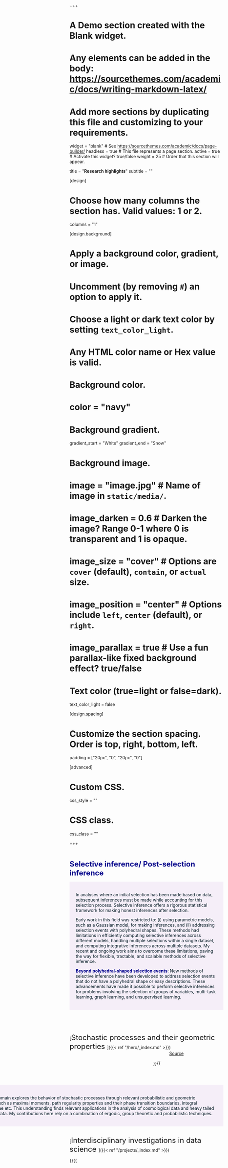 +++
# A Demo section created with the Blank widget.
# Any elements can be added in the body: https://sourcethemes.com/academic/docs/writing-markdown-latex/
# Add more sections by duplicating this file and customizing to your requirements.

widget = "blank"  # See https://sourcethemes.com/academic/docs/page-builder/
headless = true  # This file represents a page section.
active = true  # Activate this widget? true/false
weight = 25  # Order that this section will appear.

title = "**Research highlights**"
subtitle = ""

[design]

  # Choose how many columns the section has. Valid values: 1 or 2.
  columns = "1"

[design.background]
  # Apply a background color, gradient, or image.
  #   Uncomment (by removing `#`) an option to apply it.
  #   Choose a light or dark text color by setting `text_color_light`.

  #   Any HTML color name or Hex value is valid.

  # Background color.
  # color = "navy"

  # Background gradient.
  gradient_start = "White"
  gradient_end = "Snow"

  # Background image.
  # image = "image.jpg"  # Name of image in `static/media/`.
  # image_darken = 0.6  # Darken the image? Range 0-1 where 0 is transparent and 1 is opaque.
  # image_size = "cover"  #  Options are `cover` (default), `contain`, or `actual` size.
  # image_position = "center"  # Options include `left`, `center` (default), or `right`.
  # image_parallax = true  # Use a fun parallax-like fixed background effect? true/false

  # Text color (true=light or false=dark).
  text_color_light = false

[design.spacing]

  # Customize the section spacing. Order is top, right, bottom, left.
  padding = ["20px", "0", "20px", "0"]

[advanced]
 # Custom CSS. 
 css_style = ""

 # CSS class.
 css_class = ""

+++

<head>
<meta name="viewport" content="width=device-width, initial-scale=1, user-scalable=yes">
<style>
.alert {
  padding: 20px;
  background-color: #B2EBF2;
  color: #091f29;
  }
  .closebtn {
  margin-left: 15px;
  color: white;
  font-weight: bold;
  float: right;
  font-size: 22px;
  line-height: 20px;
  cursor: pointer;
  transition: 0.3s;
}
.closebtn:hover {
  color: black;
}
</style>
</head>

<br>

<!--[<font size="+2">Structure aware inference anchored in data-assisted learning </font>]({{< ref "/people/_index.md" >}}) -->
<!--#({{< ref "/people/_index.md" >}})-->

<font size="+2"><b><span style="color: #00008B">Selective inference/ Post-selection inference</span></b></font>


<!-- <div style="width: 400px; float:left; height:300px;"> 
{{<figure library="true" src="winners_curse.png" height="300px" width="400px" style="float: left; margin: 0px 0px 0px 0px; border: 0px solid #000000;">}}
</div>-->


<!-- <div class="alert" style="width: 700px; float:left; height:280px"> <p> An overarching focus is geared towards prudently resuing data in order to exploit complex patterns in big data for reproducible modeling and inferential reportings with meaning. My recent activities draw direct motivation from how massive structured data is collected, stored and deployed in realistic pipelines. Specifically, methods dubbed as <b ><span style="color: #00008B">carving  offer a data-efficient way out </span></b> when adaptive inference must be updated upon the availability of fresh samples or the arrival of a new dataset. Proposals investigating mathematical properties and computational algorithms around data carving are <b><span style="color: #00008B">highlighted in blue</span></b>.</p> </div> -->
 
 
  <div class="alert"> <p> In analyses where an initial selection has been made based on data, subsequent inferences must be made while accounting for this selection process. Selective inference offers a rigorous statistical framework for making honest inferences after selection. </p>
  
<p>  Early work in this field was restricted to: (i) using parametric models, such as a Gaussian model, for making inferences, and (ii) addressing selection events with polyhedral shapes. These methods had limitations in efficiently computing selective inferences across different models, handling multiple selections within a single dataset, and computing integrative inferences across multiple datasets. My recent and ongoing work aims to overcome these limitations, paving the way for flexible, tractable, and scalable methods of selective inference.
</p>

<p> <b><span style="color: #00008B">Beyond polyhedral-shaped selection events</b>: New methods of selective inference have been developed to address selection events that do not have a polyhedral shape or easy descriptions. These advancements have made it possible to perform selective inferences for problems involving the selection of groups of variables, multi-task learning, graph learning, and unsupervised learning.
</p>

</div> 










​    















<div style="clear: both;"></div><br>









[<font size="+2">Stochastic processes and their geometric properties </font>]({{< ref "/hero/_index.md" >}}) &nbsp; &nbsp; &nbsp;&nbsp;&nbsp;&nbsp;&nbsp;&nbsp;&nbsp;&nbsp;&nbsp;&nbsp;&nbsp;&nbsp;&nbsp;&nbsp;&nbsp;&nbsp;&nbsp;&nbsp;&nbsp;&nbsp;&nbsp;&nbsp;&nbsp;&nbsp;&nbsp;&nbsp;&nbsp;&nbsp;&nbsp;&nbsp;&nbsp;&nbsp;&nbsp;&nbsp;&nbsp;&nbsp;&nbsp;&nbsp;&nbsp;&nbsp;&nbsp;&nbsp;&nbsp;&nbsp;&nbsp;&nbsp;&nbsp;&nbsp;&nbsp;&nbsp;&nbsp;&nbsp;&nbsp;&nbsp;&nbsp;&nbsp;&nbsp;&nbsp;&nbsp;&nbsp;&nbsp;&nbsp;&nbsp;&nbsp;&nbsp;&nbsp;&nbsp;&nbsp;&nbsp;&nbsp;&nbsp;&nbsp;&nbsp;&nbsp;&nbsp;&nbsp;&nbsp;&nbsp; [Source](http://www.cs.toronto.edu/~duvenaud/cookbook/index.html) 

<head>
<meta name="viewport" content="width=device-width, initial-scale=1, user-scalable=yes">
<style>
.alert {
  padding: 20px;
  background-color: #B2EBF2;
  color: #091f29;
  }
  .closebtn {
  margin-left: 15px;
  color: white;
  font-weight: bold;
  float: right;
  font-size: 22px;
  line-height: 20px;
  cursor: pointer;
  transition: 0.3s;
}

.closebtn:hover {
  color: black;
}
</style>
</head>



<div style="width: 240px; float:right; height:80px;">
  {{<figure library="true" src="gaussian_process.png" height="100px" width="280px" style="float: left; margin: 2px 0px 0px 10px; border: 0px solid #000000;">}}
</div> <div class="alert" style="width: 830px; float:right; height:180px, margin: 4px 0px 4px 0px;"> <p> My work in this domain explores the behavior of stochastic processes through relevant probabilistic and geometric characteristics, such as maximal moments, path regularity properties and their phase transition boundaries, integral geometric formulae etc. This understanding finds relevant applications in the analysis of cosmological data and heavy tailed modeling of real data. My contributions here rely on a combination of ergodic, group theoretic and probabilistic techniques. </p> </div> 





<br>















<div style="clear: both;"></div><br>



[<font size="+2">Interdisciplinary investigations in data science </font>]({{< ref "/projects/_index.md" >}})

<head>
<meta name="viewport" content="width=device-width, initial-scale=1, user-scalable=yes">
<style>
.alert {
  padding: 20px;
  background-color: #F5EEF8;
  color: #091f29;
  }



  .closebtn {
  margin-left: 15px;
  color: white;
  font-weight: bold;
  float: right;
  font-size: 22px;
  line-height: 20px;
  cursor: pointer;
  transition: 0.3s;
}

.closebtn:hover {
  color: black;
}
</style>
</head>

<div style="width: 300px; float:left; height:250px;">
  {{<figure library="true" src="effect_sizes.png" height="250px" width="300px" style="float: left; margin: 0px 0px 0px 0px; border: 0px solid #000000;">}}
</div> <div class="alert" style="width: 730px; float:left; height:230px"> <p>Multidisciplinary projects with a specific focus on statistical genomics are explored under this theme. These projects are due to collaborative efforts, which are largely not confined to walls of my home department. Identification of biological underpinnings, assessing accurately their uncertainties in data-mined models and efficiently consolidating confirmatory reports in integrative domains define some my active interests here.</p> </div> 








<div style="clear: both;"></div><br>


